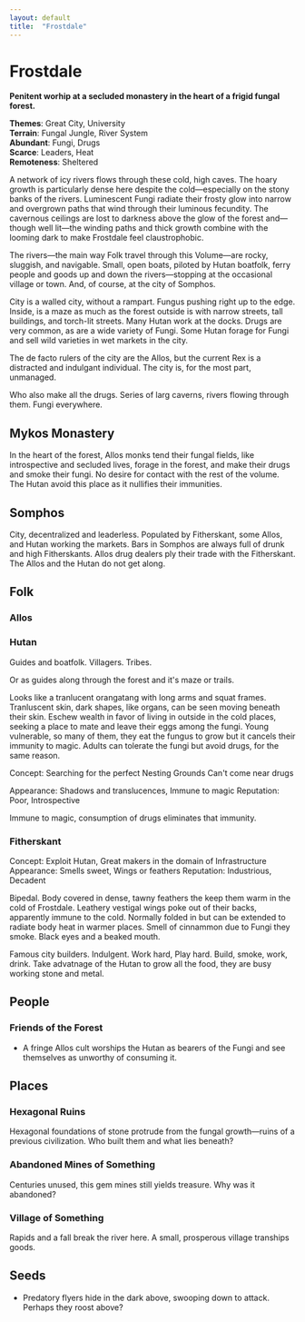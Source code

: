 ```yaml
---
layout: default
title:  "Frostdale"
---
```


Frostdale
=========

**Penitent worhip at a secluded monastery in the heart of a frigid fungal forest.**

**Themes**: Great City, University  
**Terrain**: Fungal Jungle, River System  
**Abundant**: Fungi, Drugs  
**Scarce**: Leaders, Heat  
**Remoteness**: Sheltered  

A network of icy rivers flows through these cold, high caves. The hoary growth is particularly dense here despite the cold—especially on the stony banks of the rivers. Luminescent Fungi radiate their frosty glow into narrow and overgrown paths that wind through their luminous fecundity. The cavernous ceilings are lost to darkness above the glow of the forest and—though well lit—the winding paths and thick growth combine with the looming dark to make Frostdale feel claustrophobic.

The rivers—the main way Folk travel through this Volume—are rocky, sluggish, and navigable. Small, open boats, piloted by Hutan boatfolk, ferry people and goods up and down the rivers—stopping at the occasional village or town. And, of course, at the city of Somphos.

City is a walled city, without a rampart. Fungus pushing right up to the edge. Inside, is a maze as much as the forest outside is with narrow streets, tall buildings, and torch-lit streets. Many Hutan work at the docks. Drugs are very common, as are a wide variety of Fungi. Some Hutan forage for Fungi and sell wild varieties in wet markets in the city.

The de facto rulers of the city are the Allos, but the current Rex is a distracted and indulgant individual. The city is, for the most part, unmanaged.

Who also make all the drugs. Series of larg caverns, rivers flowing through them. Fungi everywhere. 

## Mykos Monastery

In the heart of the forest, Allos monks tend their fungal fields, like introspective and secluded lives, forage in the forest, and make their drugs and smoke their fungi. No desire for contact with the rest of the volume. The Hutan avoid this place as it nullifies their immunities. 

## Somphos

City, decentralized and leaderless. Populated by Fitherskant, some Allos, and Hutan working the markets. Bars in Somphos are always full of drunk and high Fitherskants. Allos drug dealers ply their trade with the Fitherskant. The Allos and the Hutan do not get along.

## Folk

### Allos

### Hutan

Guides and boatfolk. Villagers. Tribes.

Or as guides along through the forest and it's maze or trails.

Looks like a tranlucent orangatang with long arms and squat frames. Tranluscent skin, dark shapes, like organs, can be seen moving beneath their skin. Eschew wealth in favor of living in outside in the cold places, seeking a place to mate and leave their eggs among the fungi. Young vulnerable, so many of them, they eat the fungus to grow but it cancels their immunity to magic. Adults can tolerate the fungi but avoid drugs, for the same reason.

Concept:
Searching for the perfect Nesting Grounds
Can't come near drugs

Appearance: Shadows and translucences, Immune to magic
Reputation: Poor, Introspective

Immune to magic, consumption of drugs eliminates that immunity.

### Fitherskant

Concept: Exploit Hutan, Great makers in the domain of Infrastructure
Appearance: Smells sweet, Wings or feathers
Reputation: Industrious, Decadent

Bipedal. Body covered in dense, tawny feathers the keep them warm in the cold of Frostdale. Leathery vestigal wings poke out of their backs, apparently immune to the cold. Normally folded in but can be extended to radiate body heat in warmer places. Smell of cinnammon due to Fungi they smoke. Black eyes and a beaked mouth. 

Famous city builders. Indulgent. Work hard, Play hard. Build, smoke, work, drink. Take advatnage of the Hutan to grow all the food, they are busy working stone and metal.

## People

### Friends of the Forest
- A fringe Allos cult worships the Hutan as bearers of the Fungi and see themselves as unworthy of consuming it.

## Places

### Hexagonal Ruins
Hexagonal foundations of stone protrude from the fungal growth—ruins of a previous civilization. Who built them and what lies beneath?

### Abandoned Mines of Something
Centuries unused, this gem mines still yields treasure. Why was it abandoned?

### Village of Something
Rapids and a fall break the river here. A small, prosperous village tranships goods.

## Seeds

- Predatory flyers hide in the dark above, swooping down to attack. Perhaps they roost above?

